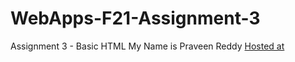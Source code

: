 # WebApps-F21-Assignment-3
Assignment 3 - Basic HTML
My Name is Praveen Reddy
[Hosted at](https://44-563-webapps-f21.github.io/webapps-f21-assignment-3-Pravnrdy/)